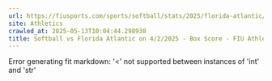 ```yaml
---
url: https://fiusports.com/sports/softball/stats/2025/florida-atlantic/boxscore/12816
site: Athletics
crawled_at: 2025-05-13T10:04:44.298938
title: Softball vs Florida Atlantic on 4/2/2025 - Box Score - FIU Athletics
---
```


Error generating fit markdown: '<' not supported between instances of 'int' and 'str'
